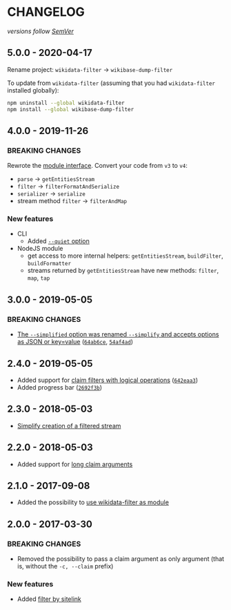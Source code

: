 # CHANGELOG
*versions follow [SemVer](http://semver.org)*

## 5.0.0 - 2020-04-17
Rename project: `wikidata-filter` -> `wikibase-dump-filter`

To update from `wikidata-filter` (assuming that you had `wikidata-filter` installed globally):
```sh
npm uninstall --global wikidata-filter
npm install --global wikibase-dump-filter
```

## 4.0.0 - 2019-11-26
### BREAKING CHANGES

Rewrote the [module interface](https://github.com/maxlath/wikidata-filter/blob/master/docs/module.md). Convert your code from `v3` to `v4`:
* `parse` -> `getEntitiesStream`
* `filter` -> `filterFormatAndSerialize`
* `serializer` -> `serialize`
* stream method `filter` -> `filterAndMap`

### New features
* CLI
  * Added [`--quiet` option](https://github.com/maxlath/wikidata-filter/blob/master/docs/cli.md#other-options)
* NodeJS module
  * get access to more internal helpers: `getEntitiesStream`, `buildFilter`, `buildFormatter`
  * streams returned by `getEntitiesStream` have new methods: `filter`, `map`, `tap`

## 3.0.0 - 2019-05-05
### BREAKING CHANGES
* [The `--simplified` option was renamed `--simplify` and accepts options as JSON or key=value](https://github.com/maxlath/wikidata-filter/blob/master/docs/cli.md#simplify-entity-data) ([`64ab6ce`](https://github.com/maxlath/wikidata-filter/commit/64ab6ce), [`54af4ad`](https://github.com/maxlath/wikidata-filter/commit/54af4ad))

## 2.4.0 - 2019-05-05
* Added support for [claim filters with logical operations](https://github.com/maxlath/wikidata-filter/blob/master/docs/cli.md#claims-logical-operators) ([`642eaa3`](https://github.com/maxlath/wikidata-filter/commit/642eaa3))
* Added progress bar ([`2692f3b`](https://github.com/maxlath/wikidata-filter/commit/2692f3b))

## 2.3.0 - 2018-05-03
* [Simplify creation of a filtered stream](https://github.com/maxlath/wikidata-filter/blob/master/docs/module.md)

## 2.2.0 - 2018-05-03
* Added support for [long claim arguments](https://github.com/maxlath/wikidata-filter/blob/master/docs/cli.md#long-claim-option)

## 2.1.0 - 2017-09-08
* Added the possibility to [use wikidata-filter as module](https://github.com/maxlath/wikidata-filter/blob/master/docs/module.md)

## 2.0.0 - 2017-03-30
### BREAKING CHANGES
* Removed the possibility to pass a claim argument as only argument (that is, without the `-c, --claim` prefix)

### New features
* Added [filter by sitelink](https://github.com/maxlath/wikidata-filter/blob/master/docs/cli.md#by-sitelinks)
